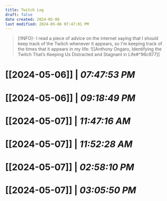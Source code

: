 ```yaml
---
title: Twitch Log
draft: false
date created: 2024-05-06
last modified: 2024-05-06 07:47:01 PM
---
```

>[!INFO]- I read a piece of advice on the internet saying that I should keep track of the Twitch whenever it appears, so I'm keeping track of the times that it appears in my life:
>![[Anthony Ongaro, Identifying the Twitch That’s Keeping Us Distracted and Stagnant in Life#^96c977]]
# **[[2024-05-06]]** | *07:47:53 PM*
# **[[2024-05-06]]** | *09:18:49 PM*
# **[[2024-05-07]]** | *11:47:16 AM*
# **[[2024-05-07]]** | *11:52:28 AM*
# **[[2024-05-07]]** | *02:58:10 PM*
# **[[2024-05-07]]** | *03:05:50 PM*